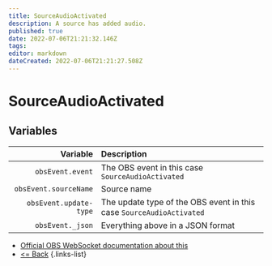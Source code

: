 ```yaml
---
title: SourceAudioActivated
description: A source has added audio.
published: true
date: 2022-07-06T21:21:32.146Z
tags:
editor: markdown
dateCreated: 2022-07-06T21:21:27.508Z
---
```


# SourceAudioActivated

## Variables

|               Variable | Description                                                          |
| ----------------------:|:-------------------------------------------------------------------- |
|       `obsEvent.event` | The OBS event in this case `SourceAudioActivated`                    |
|  `obsEvent.sourceName` | Source name                                                          |
| `obsEvent.update-type` | The update type of the OBS event in this case `SourceAudioActivated` |
|       `obsEvent._json` | Everything above in a JSON format                                    |

* [Official OBS WebSocket documentation about this](https://github.com/obsproject/obs-websocket/blob/4.x-current/docs/generated/protocol.md#sourceaudioactivated)
* [<= Back](/en/Integrations/OBS/Events)
{.links-list}